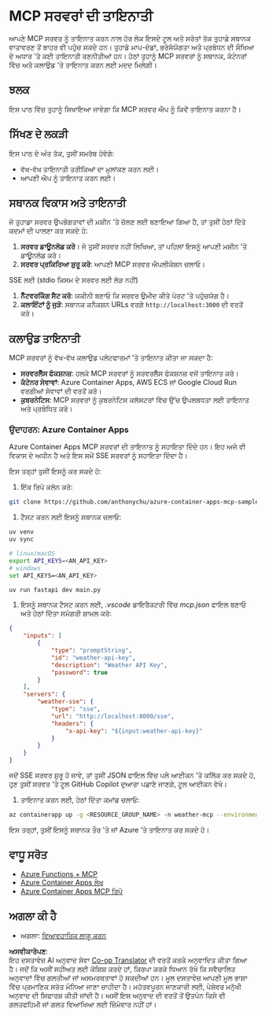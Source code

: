 <!--
CO_OP_TRANSLATOR_METADATA:
{
  "original_hash": "1d9dc83260576b76f272d330ed93c51f",
  "translation_date": "2025-07-04T16:49:56+00:00",
  "source_file": "03-GettingStarted/09-deployment/README.md",
  "language_code": "pa"
}
-->
# MCP ਸਰਵਰਾਂ ਦੀ ਤਾਇਨਾਤੀ

ਆਪਣੇ MCP ਸਰਵਰ ਨੂੰ ਤਾਇਨਾਤ ਕਰਨ ਨਾਲ ਹੋਰ ਲੋਕ ਇਸਦੇ ਟੂਲ ਅਤੇ ਸਰੋਤਾਂ ਤੱਕ ਤੁਹਾਡੇ ਸਥਾਨਕ ਵਾਤਾਵਰਣ ਤੋਂ ਬਾਹਰ ਵੀ ਪਹੁੰਚ ਸਕਦੇ ਹਨ। ਤੁਹਾਡੇ ਮਾਪ-ਦੰਡਾਂ, ਭਰੋਸੇਯੋਗਤਾ ਅਤੇ ਪ੍ਰਬੰਧਨ ਦੀ ਸੌਖਿਆ ਦੇ ਅਧਾਰ 'ਤੇ ਕਈ ਤਾਇਨਾਤੀ ਰਣਨੀਤੀਆਂ ਹਨ। ਹੇਠਾਂ ਤੁਹਾਨੂੰ MCP ਸਰਵਰਾਂ ਨੂੰ ਸਥਾਨਕ, ਕੰਟੇਨਰਾਂ ਵਿੱਚ ਅਤੇ ਕਲਾਉਡ 'ਤੇ ਤਾਇਨਾਤ ਕਰਨ ਲਈ ਮਦਦ ਮਿਲੇਗੀ।

## ਝਲਕ

ਇਸ ਪਾਠ ਵਿੱਚ ਤੁਹਾਨੂੰ ਸਿਖਾਇਆ ਜਾਵੇਗਾ ਕਿ MCP ਸਰਵਰ ਐਪ ਨੂੰ ਕਿਵੇਂ ਤਾਇਨਾਤ ਕਰਨਾ ਹੈ।

## ਸਿੱਖਣ ਦੇ ਲਕੜੀ

ਇਸ ਪਾਠ ਦੇ ਅੰਤ ਤੱਕ, ਤੁਸੀਂ ਸਮਰੱਥ ਹੋਵੋਗੇ:

- ਵੱਖ-ਵੱਖ ਤਾਇਨਾਤੀ ਤਰੀਕਿਆਂ ਦਾ ਮੁਲਾਂਕਣ ਕਰਨ ਲਈ।
- ਆਪਣੀ ਐਪ ਨੂੰ ਤਾਇਨਾਤ ਕਰਨ ਲਈ।

## ਸਥਾਨਕ ਵਿਕਾਸ ਅਤੇ ਤਾਇਨਾਤੀ

ਜੇ ਤੁਹਾਡਾ ਸਰਵਰ ਉਪਭੋਗਤਾਵਾਂ ਦੀ ਮਸ਼ੀਨ 'ਤੇ ਚੱਲਣ ਲਈ ਬਣਾਇਆ ਗਿਆ ਹੈ, ਤਾਂ ਤੁਸੀਂ ਹੇਠਾਂ ਦਿੱਤੇ ਕਦਮਾਂ ਦੀ ਪਾਲਣਾ ਕਰ ਸਕਦੇ ਹੋ:

1. **ਸਰਵਰ ਡਾਊਨਲੋਡ ਕਰੋ**। ਜੇ ਤੁਸੀਂ ਸਰਵਰ ਨਹੀਂ ਲਿਖਿਆ, ਤਾਂ ਪਹਿਲਾਂ ਇਸਨੂੰ ਆਪਣੀ ਮਸ਼ੀਨ 'ਤੇ ਡਾਊਨਲੋਡ ਕਰੋ।  
1. **ਸਰਵਰ ਪ੍ਰਕਿਰਿਆ ਸ਼ੁਰੂ ਕਰੋ**: ਆਪਣੀ MCP ਸਰਵਰ ਐਪਲੀਕੇਸ਼ਨ ਚਲਾਓ।

SSE ਲਈ (stdio ਕਿਸਮ ਦੇ ਸਰਵਰ ਲਈ ਲੋੜ ਨਹੀਂ)

1. **ਨੈੱਟਵਰਕਿੰਗ ਸੈਟ ਕਰੋ**: ਯਕੀਨੀ ਬਣਾਓ ਕਿ ਸਰਵਰ ਉਮੀਦ ਕੀਤੇ ਪੋਰਟ 'ਤੇ ਪਹੁੰਚਯੋਗ ਹੈ।  
1. **ਕਲਾਇੰਟਾਂ ਨੂੰ ਜੁੜੋ**: ਸਥਾਨਕ ਕਨੈਕਸ਼ਨ URLs ਵਰਗੇ `http://localhost:3000` ਦੀ ਵਰਤੋਂ ਕਰੋ।

## ਕਲਾਉਡ ਤਾਇਨਾਤੀ

MCP ਸਰਵਰਾਂ ਨੂੰ ਵੱਖ-ਵੱਖ ਕਲਾਉਡ ਪਲੇਟਫਾਰਮਾਂ 'ਤੇ ਤਾਇਨਾਤ ਕੀਤਾ ਜਾ ਸਕਦਾ ਹੈ:

- **ਸਰਵਰਲੈੱਸ ਫੰਕਸ਼ਨਜ਼**: ਹਲਕੇ MCP ਸਰਵਰਾਂ ਨੂੰ ਸਰਵਰਲੈੱਸ ਫੰਕਸ਼ਨਜ਼ ਵਜੋਂ ਤਾਇਨਾਤ ਕਰੋ।  
- **ਕੰਟੇਨਰ ਸੇਵਾਵਾਂ**: Azure Container Apps, AWS ECS ਜਾਂ Google Cloud Run ਵਰਗੀਆਂ ਸੇਵਾਵਾਂ ਦੀ ਵਰਤੋਂ ਕਰੋ।  
- **ਕੁਬਰਨੇਟਿਸ**: MCP ਸਰਵਰਾਂ ਨੂੰ ਕੁਬਰਨੇਟਿਸ ਕਲੱਸਟਰਾਂ ਵਿੱਚ ਉੱਚ ਉਪਲਬਧਤਾ ਲਈ ਤਾਇਨਾਤ ਅਤੇ ਪ੍ਰਬੰਧਿਤ ਕਰੋ।

### ਉਦਾਹਰਨ: Azure Container Apps

Azure Container Apps MCP ਸਰਵਰਾਂ ਦੀ ਤਾਇਨਾਤ ਨੂੰ ਸਹਾਇਤਾ ਦਿੰਦੇ ਹਨ। ਇਹ ਅਜੇ ਵੀ ਵਿਕਾਸ ਦੇ ਅਧੀਨ ਹੈ ਅਤੇ ਇਸ ਸਮੇਂ SSE ਸਰਵਰਾਂ ਨੂੰ ਸਹਾਇਤਾ ਦਿੰਦਾ ਹੈ।

ਇਸ ਤਰ੍ਹਾਂ ਤੁਸੀਂ ਇਸਨੂੰ ਕਰ ਸਕਦੇ ਹੋ:

1. ਇੱਕ ਰਿਪੋ ਕਲੋਨ ਕਰੋ:

  ```sh
  git clone https://github.com/anthonychu/azure-container-apps-mcp-sample.git
  ```

1. ਟੈਸਟ ਕਰਨ ਲਈ ਇਸਨੂੰ ਸਥਾਨਕ ਚਲਾਓ:

  ```sh
  uv venv
  uv sync

  # linux/macOS
  export API_KEYS=<AN_API_KEY>
  # windows
  set API_KEYS=<AN_API_KEY>

  uv run fastapi dev main.py
  ```

1. ਇਸਨੂੰ ਸਥਾਨਕ ਟੈਸਟ ਕਰਨ ਲਈ, *.vscode* ਡਾਇਰੈਕਟਰੀ ਵਿੱਚ *mcp.json* ਫਾਇਲ ਬਣਾਓ ਅਤੇ ਹੇਠਾਂ ਦਿੱਤਾ ਸਮੱਗਰੀ ਸ਼ਾਮਲ ਕਰੋ:

  ```json
  {
      "inputs": [
          {
              "type": "promptString",
              "id": "weather-api-key",
              "description": "Weather API Key",
              "password": true
          }
      ],
      "servers": {
          "weather-sse": {
              "type": "sse",
              "url": "http://localhost:8000/sse",
              "headers": {
                  "x-api-key": "${input:weather-api-key}"
              }
          }
      }
  }
  ```

  ਜਦੋਂ SSE ਸਰਵਰ ਸ਼ੁਰੂ ਹੋ ਜਾਵੇ, ਤਾਂ ਤੁਸੀਂ JSON ਫਾਇਲ ਵਿੱਚ ਪਲੇ ਆਈਕਨ 'ਤੇ ਕਲਿੱਕ ਕਰ ਸਕਦੇ ਹੋ, ਹੁਣ ਤੁਸੀਂ ਸਰਵਰ 'ਤੇ ਟੂਲ GitHub Copilot ਦੁਆਰਾ ਪਛਾਣੇ ਜਾਣਗੇ, ਟੂਲ ਆਈਕਨ ਵੇਖੋ।

1. ਤਾਇਨਾਤ ਕਰਨ ਲਈ, ਹੇਠਾਂ ਦਿੱਤਾ ਕਮਾਂਡ ਚਲਾਓ:

  ```sh
  az containerapp up -g <RESOURCE_GROUP_NAME> -n weather-mcp --environment mcp -l westus --env-vars API_KEYS=<AN_API_KEY> --source .
  ```

ਇਸ ਤਰ੍ਹਾਂ, ਤੁਸੀਂ ਇਸਨੂੰ ਸਥਾਨਕ ਤੌਰ 'ਤੇ ਜਾਂ Azure 'ਤੇ ਤਾਇਨਾਤ ਕਰ ਸਕਦੇ ਹੋ।

## ਵਾਧੂ ਸਰੋਤ

- [Azure Functions + MCP](https://learn.microsoft.com/en-us/samples/azure-samples/remote-mcp-functions-dotnet/remote-mcp-functions-dotnet/)  
- [Azure Container Apps ਲੇਖ](https://techcommunity.microsoft.com/blog/appsonazureblog/host-remote-mcp-servers-in-azure-container-apps/4403550)  
- [Azure Container Apps MCP ਰਿਪੋ](https://github.com/anthonychu/azure-container-apps-mcp-sample)  

## ਅਗਲਾ ਕੀ ਹੈ

- ਅਗਲਾ: [ਵਿਆਵਹਾਰਿਕ ਲਾਗੂ ਕਰਨ](../../04-PracticalImplementation/README.md)

**ਅਸਵੀਕਾਰੋਪਣ**:  
ਇਹ ਦਸਤਾਵੇਜ਼ AI ਅਨੁਵਾਦ ਸੇਵਾ [Co-op Translator](https://github.com/Azure/co-op-translator) ਦੀ ਵਰਤੋਂ ਕਰਕੇ ਅਨੁਵਾਦਿਤ ਕੀਤਾ ਗਿਆ ਹੈ। ਜਦੋਂ ਕਿ ਅਸੀਂ ਸਹੀਅਤ ਲਈ ਕੋਸ਼ਿਸ਼ ਕਰਦੇ ਹਾਂ, ਕਿਰਪਾ ਕਰਕੇ ਧਿਆਨ ਰੱਖੋ ਕਿ ਸਵੈਚਾਲਿਤ ਅਨੁਵਾਦਾਂ ਵਿੱਚ ਗਲਤੀਆਂ ਜਾਂ ਅਸਮਰਥਤਾਵਾਂ ਹੋ ਸਕਦੀਆਂ ਹਨ। ਮੂਲ ਦਸਤਾਵੇਜ਼ ਆਪਣੀ ਮੂਲ ਭਾਸ਼ਾ ਵਿੱਚ ਪ੍ਰਮਾਣਿਕ ਸਰੋਤ ਮੰਨਿਆ ਜਾਣਾ ਚਾਹੀਦਾ ਹੈ। ਮਹੱਤਵਪੂਰਨ ਜਾਣਕਾਰੀ ਲਈ, ਪੇਸ਼ੇਵਰ ਮਨੁੱਖੀ ਅਨੁਵਾਦ ਦੀ ਸਿਫਾਰਸ਼ ਕੀਤੀ ਜਾਂਦੀ ਹੈ। ਅਸੀਂ ਇਸ ਅਨੁਵਾਦ ਦੀ ਵਰਤੋਂ ਤੋਂ ਉਤਪੰਨ ਕਿਸੇ ਵੀ ਗਲਤਫਹਿਮੀ ਜਾਂ ਗਲਤ ਵਿਆਖਿਆ ਲਈ ਜ਼ਿੰਮੇਵਾਰ ਨਹੀਂ ਹਾਂ।